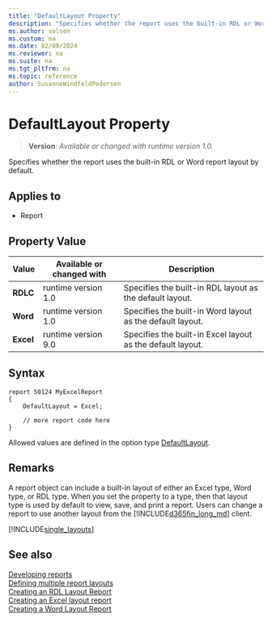 ```yaml
---
title: "DefaultLayout Property"
description: "Specifies whether the report uses the built-in RDL or Word report layout by default."
ms.author: solsen
ms.custom: na
ms.date: 02/09/2024
ms.reviewer: na
ms.suite: na
ms.tgt_pltfrm: na
ms.topic: reference
author: SusanneWindfeldPedersen
---
```

[//]: # (START>DO_NOT_EDIT)
[//]: # (IMPORTANT:Do not edit any of the content between here and the END>DO_NOT_EDIT.)
[//]: # (Any modifications should be made in the .xml files in the ModernDev repo.)
# DefaultLayout Property
> **Version**: _Available or changed with runtime version 1.0._

Specifies whether the report uses the built-in RDL or Word report layout by default.

## Applies to
-   Report

## Property Value

|Value|Available or changed with|Description|
|-----------|-----------|---------------------------------------|
|**RDLC**|runtime version 1.0|Specifies the built-in RDL layout as the default layout.|
|**Word**|runtime version 1.0|Specifies the built-in Word layout as the default layout.|
|**Excel**|runtime version 9.0|Specifies the built-in Excel layout as the default layout.|

[//]: # (IMPORTANT: END>DO_NOT_EDIT)

## Syntax

```AL
report 50124 MyExcelReport
{
    DefaultLayout = Excel;

    // more report code here
}
``` 

Allowed values are defined in the option type [DefaultLayout](../methods-auto/defaultlayout/defaultlayout-option.md).

## Remarks

A report object can include a built-in layout of either an Excel type, Word type, or RDL type. When you set the property to a type, then that layout type is used by default to view, save, and print a report. Users can change a report to use another layout from the [!INCLUDE[d365fin_long_md](../includes/d365fin_long_md.md)] client.  


[!INCLUDE[single_layouts](../includes/include-single-layout-obsolete.md)]

## See also

[Developing reports](../devenv-reports.md)  
[Defining multiple report layouts](../devenv-multiple-report-layouts.md)  
[Creating an RDL Layout Report](../devenv-howto-rdl-report-layout.md)  
[Creating an Excel layout report](../devenv-howto-excel-report-layout.md)   
[Creating a Word Layout Report](../devenv-howto-report-layout.md)  